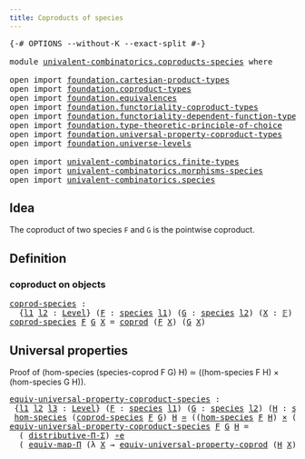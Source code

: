 ```yaml
---
title: Coproducts of species
---
```


<pre class="Agda"><a id="47" class="Symbol">{-#</a> <a id="51" class="Keyword">OPTIONS</a> <a id="59" class="Pragma">--without-K</a> <a id="71" class="Pragma">--exact-split</a> <a id="85" class="Symbol">#-}</a>

<a id="90" class="Keyword">module</a> <a id="97" href="univalent-combinatorics.coproducts-species.html" class="Module">univalent-combinatorics.coproducts-species</a> <a id="140" class="Keyword">where</a>

<a id="147" class="Keyword">open</a> <a id="152" class="Keyword">import</a> <a id="159" href="foundation.cartesian-product-types.html" class="Module">foundation.cartesian-product-types</a>
<a id="194" class="Keyword">open</a> <a id="199" class="Keyword">import</a> <a id="206" href="foundation.coproduct-types.html" class="Module">foundation.coproduct-types</a>
<a id="233" class="Keyword">open</a> <a id="238" class="Keyword">import</a> <a id="245" href="foundation.equivalences.html" class="Module">foundation.equivalences</a>
<a id="269" class="Keyword">open</a> <a id="274" class="Keyword">import</a> <a id="281" href="foundation.functoriality-coproduct-types.html" class="Module">foundation.functoriality-coproduct-types</a>
<a id="322" class="Keyword">open</a> <a id="327" class="Keyword">import</a> <a id="334" href="foundation.functoriality-dependent-function-types.html" class="Module">foundation.functoriality-dependent-function-types</a>
<a id="384" class="Keyword">open</a> <a id="389" class="Keyword">import</a> <a id="396" href="foundation.type-theoretic-principle-of-choice.html" class="Module">foundation.type-theoretic-principle-of-choice</a>
<a id="442" class="Keyword">open</a> <a id="447" class="Keyword">import</a> <a id="454" href="foundation.universal-property-coproduct-types.html" class="Module">foundation.universal-property-coproduct-types</a>
<a id="500" class="Keyword">open</a> <a id="505" class="Keyword">import</a> <a id="512" href="foundation.universe-levels.html" class="Module">foundation.universe-levels</a>

<a id="540" class="Keyword">open</a> <a id="545" class="Keyword">import</a> <a id="552" href="univalent-combinatorics.finite-types.html" class="Module">univalent-combinatorics.finite-types</a>
<a id="589" class="Keyword">open</a> <a id="594" class="Keyword">import</a> <a id="601" href="univalent-combinatorics.morphisms-species.html" class="Module">univalent-combinatorics.morphisms-species</a>
<a id="643" class="Keyword">open</a> <a id="648" class="Keyword">import</a> <a id="655" href="univalent-combinatorics.species.html" class="Module">univalent-combinatorics.species</a>
</pre>
## Idea

The coproduct of two species `F` and `G` is the pointwise coproduct.

## Definition

### coproduct on objects

<pre class="Agda"><a id="coprod-species"></a><a id="820" href="univalent-combinatorics.coproducts-species.html#820" class="Function">coprod-species</a> <a id="835" class="Symbol">:</a>
  <a id="839" class="Symbol">{</a><a id="840" href="univalent-combinatorics.coproducts-species.html#840" class="Bound">l1</a> <a id="843" href="univalent-combinatorics.coproducts-species.html#843" class="Bound">l2</a> <a id="846" class="Symbol">:</a> <a id="848" href="Agda.Primitive.html#597" class="Postulate">Level</a><a id="853" class="Symbol">}</a> <a id="855" class="Symbol">(</a><a id="856" href="univalent-combinatorics.coproducts-species.html#856" class="Bound">F</a> <a id="858" class="Symbol">:</a> <a id="860" href="univalent-combinatorics.species.html#429" class="Function">species</a> <a id="868" href="univalent-combinatorics.coproducts-species.html#840" class="Bound">l1</a><a id="870" class="Symbol">)</a> <a id="872" class="Symbol">(</a><a id="873" href="univalent-combinatorics.coproducts-species.html#873" class="Bound">G</a> <a id="875" class="Symbol">:</a> <a id="877" href="univalent-combinatorics.species.html#429" class="Function">species</a> <a id="885" href="univalent-combinatorics.coproducts-species.html#843" class="Bound">l2</a><a id="887" class="Symbol">)</a> <a id="889" class="Symbol">(</a><a id="890" href="univalent-combinatorics.coproducts-species.html#890" class="Bound">X</a> <a id="892" class="Symbol">:</a> <a id="894" href="univalent-combinatorics.finite-types.html#4639" class="Function">𝔽</a><a id="895" class="Symbol">)</a> <a id="897" class="Symbol">→</a> <a id="899" href="foundation-core.universe-levels.html#235" class="Primitive">UU</a> <a id="902" class="Symbol">(</a><a id="903" href="univalent-combinatorics.coproducts-species.html#840" class="Bound">l1</a> <a id="906" href="Agda.Primitive.html#810" class="Primitive Operator">⊔</a> <a id="908" href="univalent-combinatorics.coproducts-species.html#843" class="Bound">l2</a><a id="910" class="Symbol">)</a>
<a id="912" href="univalent-combinatorics.coproducts-species.html#820" class="Function">coprod-species</a> <a id="927" href="univalent-combinatorics.coproducts-species.html#927" class="Bound">F</a> <a id="929" href="univalent-combinatorics.coproducts-species.html#929" class="Bound">G</a> <a id="931" href="univalent-combinatorics.coproducts-species.html#931" class="Bound">X</a> <a id="933" class="Symbol">=</a> <a id="935" href="foundation.coproduct-types.html#1168" class="Datatype">coprod</a> <a id="942" class="Symbol">(</a><a id="943" href="univalent-combinatorics.coproducts-species.html#927" class="Bound">F</a> <a id="945" href="univalent-combinatorics.coproducts-species.html#931" class="Bound">X</a><a id="946" class="Symbol">)</a> <a id="948" class="Symbol">(</a><a id="949" href="univalent-combinatorics.coproducts-species.html#929" class="Bound">G</a> <a id="951" href="univalent-combinatorics.coproducts-species.html#931" class="Bound">X</a><a id="952" class="Symbol">)</a>
</pre>
## Universal properties

Proof of (hom-species (species-coprod F G) H) ≃ ((hom-species F H) × (hom-species G H)).

<pre class="Agda"><a id="equiv-universal-property-coproduct-species"></a><a id="1082" href="univalent-combinatorics.coproducts-species.html#1082" class="Function">equiv-universal-property-coproduct-species</a> <a id="1125" class="Symbol">:</a>
 <a id="1128" class="Symbol">{</a><a id="1129" href="univalent-combinatorics.coproducts-species.html#1129" class="Bound">l1</a> <a id="1132" href="univalent-combinatorics.coproducts-species.html#1132" class="Bound">l2</a> <a id="1135" href="univalent-combinatorics.coproducts-species.html#1135" class="Bound">l3</a> <a id="1138" class="Symbol">:</a> <a id="1140" href="Agda.Primitive.html#597" class="Postulate">Level</a><a id="1145" class="Symbol">}</a> <a id="1147" class="Symbol">(</a><a id="1148" href="univalent-combinatorics.coproducts-species.html#1148" class="Bound">F</a> <a id="1150" class="Symbol">:</a> <a id="1152" href="univalent-combinatorics.species.html#429" class="Function">species</a> <a id="1160" href="univalent-combinatorics.coproducts-species.html#1129" class="Bound">l1</a><a id="1162" class="Symbol">)</a> <a id="1164" class="Symbol">(</a><a id="1165" href="univalent-combinatorics.coproducts-species.html#1165" class="Bound">G</a> <a id="1167" class="Symbol">:</a> <a id="1169" href="univalent-combinatorics.species.html#429" class="Function">species</a> <a id="1177" href="univalent-combinatorics.coproducts-species.html#1132" class="Bound">l2</a><a id="1179" class="Symbol">)</a> <a id="1181" class="Symbol">(</a><a id="1182" href="univalent-combinatorics.coproducts-species.html#1182" class="Bound">H</a> <a id="1184" class="Symbol">:</a> <a id="1186" href="univalent-combinatorics.species.html#429" class="Function">species</a> <a id="1194" href="univalent-combinatorics.coproducts-species.html#1135" class="Bound">l3</a><a id="1196" class="Symbol">)</a> <a id="1198" class="Symbol">→</a>
 <a id="1201" href="univalent-combinatorics.morphisms-species.html#833" class="Function">hom-species</a> <a id="1213" class="Symbol">(</a><a id="1214" href="univalent-combinatorics.coproducts-species.html#820" class="Function">coprod-species</a> <a id="1229" href="univalent-combinatorics.coproducts-species.html#1148" class="Bound">F</a> <a id="1231" href="univalent-combinatorics.coproducts-species.html#1165" class="Bound">G</a><a id="1232" class="Symbol">)</a> <a id="1234" href="univalent-combinatorics.coproducts-species.html#1182" class="Bound">H</a> <a id="1236" href="foundation-core.equivalences.html#1621" class="Function Operator">≃</a> <a id="1238" class="Symbol">((</a><a id="1240" href="univalent-combinatorics.morphisms-species.html#833" class="Function">hom-species</a> <a id="1252" href="univalent-combinatorics.coproducts-species.html#1148" class="Bound">F</a> <a id="1254" href="univalent-combinatorics.coproducts-species.html#1182" class="Bound">H</a><a id="1255" class="Symbol">)</a> <a id="1257" href="foundation-core.cartesian-product-types.html#590" class="Function Operator">×</a> <a id="1259" class="Symbol">(</a><a id="1260" href="univalent-combinatorics.morphisms-species.html#833" class="Function">hom-species</a> <a id="1272" href="univalent-combinatorics.coproducts-species.html#1165" class="Bound">G</a> <a id="1274" href="univalent-combinatorics.coproducts-species.html#1182" class="Bound">H</a><a id="1275" class="Symbol">))</a>
<a id="1278" href="univalent-combinatorics.coproducts-species.html#1082" class="Function">equiv-universal-property-coproduct-species</a> <a id="1321" href="univalent-combinatorics.coproducts-species.html#1321" class="Bound">F</a> <a id="1323" href="univalent-combinatorics.coproducts-species.html#1323" class="Bound">G</a> <a id="1325" href="univalent-combinatorics.coproducts-species.html#1325" class="Bound">H</a> <a id="1327" class="Symbol">=</a>
  <a id="1331" class="Symbol">(</a> <a id="1333" href="foundation.type-theoretic-principle-of-choice.html#4375" class="Function">distributive-Π-Σ</a><a id="1349" class="Symbol">)</a> <a id="1351" href="foundation-core.equivalences.html#7869" class="Function Operator">∘e</a>
  <a id="1356" class="Symbol">(</a> <a id="1358" href="foundation-core.functoriality-dependent-function-types.html#2222" class="Function">equiv-map-Π</a> <a id="1370" class="Symbol">(λ</a> <a id="1373" href="univalent-combinatorics.coproducts-species.html#1373" class="Bound">X</a> <a id="1375" class="Symbol">→</a> <a id="1377" href="foundation.universal-property-coproduct-types.html#2181" class="Function">equiv-universal-property-coprod</a> <a id="1409" class="Symbol">(</a><a id="1410" href="univalent-combinatorics.coproducts-species.html#1325" class="Bound">H</a> <a id="1412" href="univalent-combinatorics.coproducts-species.html#1373" class="Bound">X</a><a id="1413" class="Symbol">)))</a>
</pre>